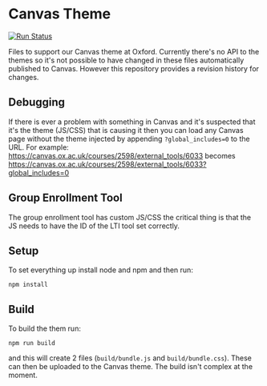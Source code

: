 Canvas Theme
============

[![Run Status](https://api.shippable.com/projects/5cc6d029daf54c0007db8073/badge?branch=master)](https://app.shippable.com/github/oxctl/canvas-theme/dashboard)

Files to support our Canvas theme at Oxford. Currently there's no API to the themes so it's not possible to have changed in these files automatically published to Canvas. However this repository provides a revision history for changes.

Debugging
---------

If there is ever a problem with something in Canvas and it's suspected that it's the theme (JS/CSS) that is causing it then you can load any Canvas page without the theme injected by appending `?global_includes=0` to the URL. For example: https://canvas.ox.ac.uk/courses/2598/external_tools/6033 becomes https://canvas.ox.ac.uk/courses/2598/external_tools/6033?global_includes=0

Group Enrollment Tool
---------------------

The group enrollment tool has custom JS/CSS the critical thing is that the JS needs to have the ID of the LTI tool set correctly.

Setup
-----

To set everything up install node and npm and then run:

    npm install

Build
-----

To build the them run:

    npm run build

and this will create 2 files (`build/bundle.js` and `build/bundle.css`). These can then be uploaded to the Canvas theme.
The build isn't complex at the moment.

